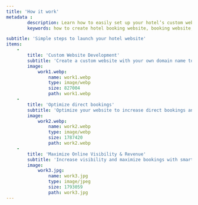 ```yaml
---
title: 'How it work'
metadata :
        description: Learn how to easily set up your hotel’s custom website for direct bookings. Connect directly with guests, increase visibility, and boost your revenue.
        keywords: how to create hotel booking website, booking website, connect with guests

subtitle: 'Simple steps to launch your hotel website'
items:
    -
        title: 'Custom Website Development'
        subtitle: 'Create a custom website with your own domain name to attract direct bookings.'
        image:
            work1.webp:
                name: work1.webp
                type: image/webp
                size: 827004
                path: work1.webp
    -
        title: 'Optimize direct bookings'
        subtitle: 'Optimize your website to increase direct bookings and reduce commission fees.'
        image:
            work2.webp:
                name: work2.webp
                type: image/webp
                size: 1787420
                path: work2.webp
    -
        title: 'Maximize Online Visibility & Revenue'
        subtitle: 'Increase visibility and maximize bookings with smart analytics.'
        image:
            work3.jpg:
                name: work3.jpg
                type: image/jpeg
                size: 1793059
                path: work3.jpg
---
```


